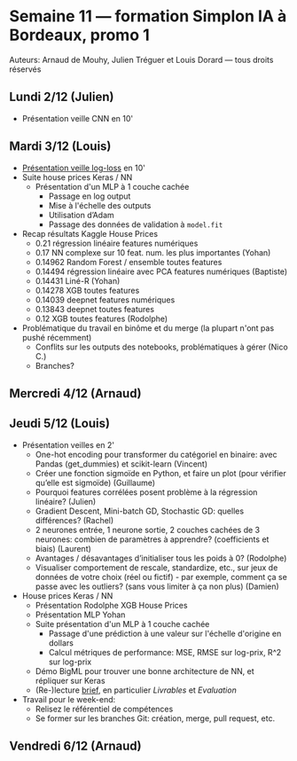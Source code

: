 # Semaine 11 — formation Simplon IA à Bordeaux, promo 1

Auteurs: Arnaud de Mouhy, Julien Tréguer et Louis Dorard — tous droits réservés

## Lundi 2/12 (Julien)

* Présentation veille CNN en 10'

## Mardi 3/12 (Louis)

* [Présentation veille log-loss](https://github.com/Simplon-IA-Bdx-1/log-loss-prez/blob/master/SujetVeille_LogLoss.ipynb) en 10'
* Suite house prices Keras / NN
  * Présentation d'un MLP à 1 couche cachée
    * Passage en log output
    * Mise à l'échelle des outputs
    * Utilisation d’Adam
    * Passage des données de validation à `model.fit`
* Recap résultats Kaggle House Prices
  * 0.21 régression linéaire features numériques
  * 0.17 NN complexe sur 10 feat. num. les plus importantes (Yohan)
  * 0.14962 Random Forest / ensemble toutes features
  * 0.14494 régression linéaire avec PCA features numériques (Baptiste)
  * 0.14431 Liné-R (Yohan)
  * 0.14278 XGB toutes features
  * 0.14039 deepnet features numériques
  * 0.13843 deepnet toutes features
  * 0.12 XGB toutes features (Rodolphe)
* Problématique du travail en binôme et du merge (la plupart n'ont pas pushé récemment)
  * Conflits sur les outputs des notebooks, problématiques à gérer (Nico C.)
  * Branches? 

## Mercredi 4/12 (Arnaud)

## Jeudi 5/12 (Louis)

* Présentation veilles en 2'
  * One-hot encoding pour transformer du catégoriel en binaire: avec Pandas (get_dummies) et scikit-learn (Vincent)
  * Créer une fonction sigmoïde en Python, et faire un plot (pour vérifier qu’elle est sigmoïde) (Guillaume)
  * Pourquoi features corrélées posent problème à la régression linéaire? (Julien)
  * Gradient Descent, Mini-batch GD, Stochastic GD: quelles différences? (Rachel)
  * 2 neurones entrée, 1 neurone sortie, 2 couches cachées de 3 neurones: combien de paramètres à apprendre? (coefficients et biais) (Laurent)
  * Avantages / désavantages d’initialiser tous les poids à 0? (Rodolphe)
  * Visualiser comportement de rescale, standardize, etc., sur jeux de données de votre choix (réel ou fictif) - par exemple, comment ça se passe avec les outliers? (sans vous limiter à ça non plus) (Damien)
* House prices Keras / NN
  * Présentation Rodolphe XGB House Prices
  * Présentation MLP Yohan
  * Suite présentation d'un MLP à 1 couche cachée
    * Passage d'une prédiction à une valeur sur l'échelle d'origine en dollars
    * Calcul métriques de performance: MSE, RMSE sur log-prix, R^2 sur log-prix
  * Démo BigML pour trouver une bonne architecture de NN, et répliquer sur Keras
  * (Re-)lecture [brief](https://gist.github.com/louisdorard/6d4552ff86d033e7cc8fbab82c80bf71), en particulier _Livrables_ et _Evaluation_
* Travail pour le week-end:
  * Relisez le référentiel de compétences
  * Se former sur les branches Git: création, merge, pull request, etc.

## Vendredi 6/12 (Arnaud)

